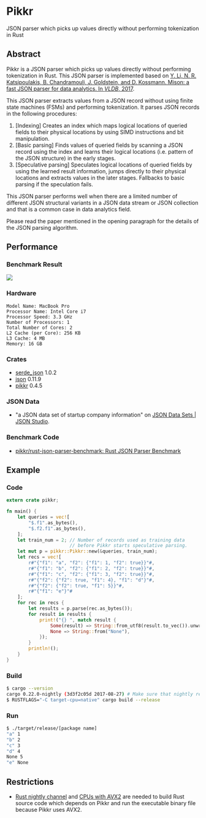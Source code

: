 # Pikkr

JSON parser which picks up values directly without performing tokenization in Rust

## Abstract

Pikkr is a JSON parser which picks up values directly without performing tokenization in Rust. This JSON parser is implemented based on [Y. Li, N. R. Katsipoulakis, B. Chandramouli, J. Goldstein, and D. Kossmann. Mison: a fast JSON parser for data analytics. In *VLDB*, 2017](http://www.vldb.org/pvldb/vol10/p1118-li.pdf).

This JSON parser extracts values from a JSON record without using finite state machines (FSMs) and performing tokenization. It parses JSON records in the following procedures:

1. [Indexing] Creates an index which maps logical locations of queried fields to their physical locations by using SIMD instructions and bit manipulation.
2. [Basic parsing] Finds values of queried fields by scanning a JSON record using the index and learns their logical locations (i.e. pattern of the JSON structure) in the early stages.
3. [Speculative parsing] Speculates logical locations of queried fields by using the learned result information, jumps directly to their physical locations and extracts values in the later stages. Fallbacks to basic parsing if the speculation fails.

This JSON parser performs well when there are a limited number of different JSON structural variants in a JSON data stream or JSON collection and that is a common case in data analytics field.

Please read the paper mentioned in the opening paragraph for the details of the JSON parsing algorithm.

## Performance

### Benchmark Result

![](https://raw.githubusercontent.com/pikkr/pikkr/master/img/benchmark.png)

### Hardware

```
Model Name: MacBook Pro
Processor Name: Intel Core i7
Processor Speed: 3.3 GHz
Number of Processors: 1
Total Number of Cores: 2
L2 Cache (per Core): 256 KB
L3 Cache: 4 MB
Memory: 16 GB
```

### Crates

* [serde_json](https://crates.io/crates/serde_json) 1.0.2
* [json](https://crates.io/crates/json) 0.11.9
* [pikkr](https://crates.io/crates/pikkr) 0.4.5

### JSON Data

* "a JSON data set of startup company information" on [JSON Data Sets | JSON Studio](http://jsonstudio.com/resources/).

### Benchmark Code

* [pikkr/rust-json-parser-benchmark: Rust JSON Parser Benchmark](https://github.com/pikkr/rust-json-parser-benchmark)

## Example

### Code

```rust
extern crate pikkr;

fn main() {
    let queries = vec![
        "$.f1".as_bytes(),
        "$.f2.f1".as_bytes(),
    ];
    let train_num = 2; // Number of records used as training data
                       // before Pikkr starts speculative parsing.
    let mut p = pikkr::Pikkr::new(&queries, train_num);
    let recs = vec![
        r#"{"f1": "a", "f2": {"f1": 1, "f2": true}}"#,
        r#"{"f1": "b", "f2": {"f1": 2, "f2": true}}"#,
        r#"{"f1": "c", "f2": {"f1": 3, "f2": true}}"#,
        r#"{"f2": {"f2": true, "f1": 4}, "f1": "d"}"#,
        r#"{"f2": {"f2": true, "f1": 5}}"#,
        r#"{"f1": "e"}"#
    ];
    for rec in recs {
        let results = p.parse(rec.as_bytes());
        for result in results {
            print!("{} ", match result {
                Some(result) => String::from_utf8(result.to_vec()).unwrap(),
                None => String::from("None"),
            });
        }
        println!();
    }
}
```

### Build

```bash
$ cargo --version
cargo 0.22.0-nightly (3d3f2c05d 2017-08-27) # Make sure that nightly release is being used.
$ RUSTFLAGS="-C target-cpu=native" cargo build --release
```

### Run

```bash
$ ./target/release/[package name]
"a" 1
"b" 2
"c" 3
"d" 4
None 5
"e" None
```

## Restrictions

* [Rust nightly channel](https://github.com/rust-lang-nursery/rustup.rs/blob/master/README.md#working-with-nightly-rust) and [CPUs with AVX2](https://en.wikipedia.org/wiki/Advanced_Vector_Extensions#CPUs_with_AVX2) are needed to build Rust source code which depends on Pikkr and run the executable binary file because Pikkr uses AVX2.
